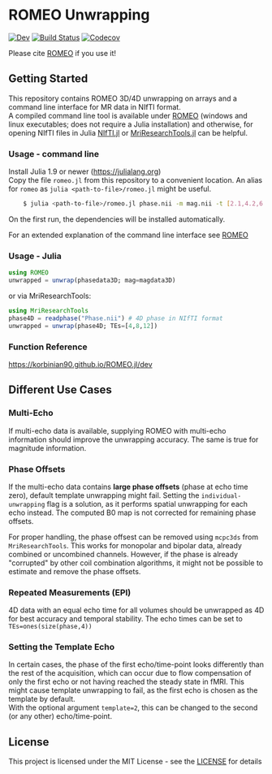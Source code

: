# ROMEO Unwrapping

[![Dev](https://img.shields.io/badge/docs-dev-blue.svg)](https://korbinian90.github.io/ROMEO.jl/dev)
[![Build Status](https://github.com/korbinian90/ROMEO.jl/workflows/CI/badge.svg)](https://github.com/korbinian90/ROMEO.jl/actions/workflows/ci.yml)
[![Codecov](https://codecov.io/gh/korbinian90/ROMEO.jl/branch/master/graph/badge.svg)](https://codecov.io/gh/korbinian90/ROMEO.jl)

Please cite [ROMEO](https://onlinelibrary.wiley.com/doi/10.1002/mrm.28563) if you use it!

## Getting Started

This repository contains ROMEO 3D/4D unwrapping on arrays and a command line interface for MR data in NIfTI format.  
A compiled command line tool is available under [ROMEO](https://github.com/korbinian90/ROMEO) (windows and linux executables; does not require a Julia installation) and otherwise, for opening NIfTI files in Julia [NIfTI.jl](https://github.com/JuliaIO/NIfTI.jl) or [MriResearchTools.jl](https://github.com/korbinian90/MriResearchTools.jl) can be helpful.

### Usage - command line

Install Julia 1.9 or newer (https://julialang.org)  
Copy the file `romeo.jl` from this repository to a convenient location. An alias for `romeo` as `julia <path-to-file>/romeo.jl` might be useful.

```bash
    $ julia <path-to-file>/romeo.jl phase.nii -m mag.nii -t [2.1,4.2,6.3] -o results
```

On the first run, the dependencies will be installed automatically.

For an extended explanation of the command line interface see [ROMEO](https://github.com/korbinian90/ROMEO)  

### Usage - Julia

```julia
using ROMEO
unwrapped = unwrap(phasedata3D; mag=magdata3D)
```

or via MriResearchTools:

```julia
using MriResearchTools
phase4D = readphase("Phase.nii") # 4D phase in NIfTI format
unwrapped = unwrap(phase4D; TEs=[4,8,12])
```

### Function Reference
https://korbinian90.github.io/ROMEO.jl/dev

## Different Use Cases
### Multi-Echo
If multi-echo data is available, supplying ROMEO with multi-echo information should improve the unwrapping accuracy. The same is true for magnitude information.

### Phase Offsets
If the multi-echo data contains **large phase offsets** (phase at echo time zero), default template unwrapping might fail. Setting the `individual-unwrapping` flag is a solution, as it performs spatial unwrapping for each echo instead. The computed B0 map is not corrected for remaining phase offsets.

For proper handling, the phase offsest can be removed using `mcpc3ds` from `MriResearchTools`. This works for monopolar and bipolar data, already combined or uncombined channels. However, if the phase is already "corrupted" by other coil combination algorithms, it might not be possible to estimate and remove the phase offsets.

### Repeated Measurements (EPI)
4D data with an equal echo time for all volumes should be unwrapped as 4D for best accuracy and temporal stability. The echo times can be set to `TEs=ones(size(phase,4))`

### Setting the Template Echo
In certain cases, the phase of the first echo/time-point looks differently than the rest of the acquisition, which can occur due to flow compensation of only the first echo or not having reached the steady state in fMRI. This might cause template unwrapping to fail, as the first echo is chosen as the template by default.  
With the optional argument `template=2`, this can be changed to the second (or any other) echo/time-point.

## License
This project is licensed under the MIT License - see the [LICENSE](https://github.com/korbinian90/ROMEO.jl/blob/master/LICENSE) for details
